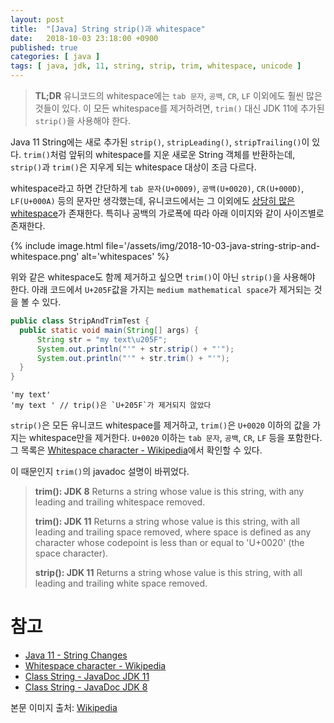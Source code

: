 ```yaml
---
layout: post
title:  "[Java] String strip()과 whitespace"
date:   2018-10-03 23:18:00 +0900
published: true
categories: [ java ]
tags: [ java, jdk, 11, string, strip, trim, whitespace, unicode ]
---
```


> **TL;DR**
> 유니코드의 whitespace에는 `tab 문자`, `공백`, `CR`, `LF` 이외에도 훨씬 많은 것들이 있다.
> 이 모든 whitespace를 제거하려면, `trim()` 대신 JDK 11에 추가된 `strip()`을 사용해야 한다.


Java 11 String에는 새로 추가된 `strip()`, `stripLeading()`, `stripTrailing()`이 있다. `trim()`처럼 앞뒤의 whitespace를 지운 새로운 String 객체를 반환하는데, `strip()`과 `trim()`은 지우게 되는 whitespace 대상이 조금 다르다.

whitespace라고 하면 간단하게 `tab 문자(U+0009)`, `공백(U+0020)`, `CR(U+000D)`, `LF(U+000A)` 등의 문자만 생각했는데, 유니코드에서는 그 이외에도 [상당히 많은 whitespace](https://en.wikipedia.org/wiki/Whitespace_character)가 존재한다. 특히나 공백의 가로폭에 따라 아래 이미지와 같이 사이즈별로 존재한다.

{% include image.html file='/assets/img/2018-10-03-java-string-strip-and-whitespace.png' alt='whitespaces' %}

위와 같은 whitespace도 함께 제거하고 싶으면 `trim()`이 아닌 `strip()`을 사용해야 한다. 아래 코드에서 `U+205F`값을 가지는 `medium mathematical space`가 제거되는 것을 볼 수 있다.

```java
public class StripAndTrimTest {
  public static void main(String[] args) {
      String str = "my text\u205F";
      System.out.println("'" + str.strip() + "'");
      System.out.println("'" + str.trim() + "'");
  }
}
```

```
'my text'
'my text ' // trip()은 `U+205F`가 제거되지 않았다
```

`strip()`은 모든 유니코드 whitespace를 제거하고, `trim()`은 `U+0020` 이하의 값을 가지는 whitespace만을 제거한다. `U+0020` 이하는 `tab 문자`, `공백`, `CR`, `LF` 등을 포함한다. 그 목록은 [Whitespace character - Wikipedia](https://en.wikipedia.org/wiki/Whitespace_character)에서 확인할 수 있다.

이 때문인지 `trim()`의 javadoc 설명이 바뀌었다.

> **trim(): JDK 8**
> Returns a string whose value is this string, with any leading and trailing whitespace removed.
>
> **trim(): JDK 11**
> Returns a string whose value is this string, with all leading and trailing space removed, where space is defined as any character whose codepoint is less than or equal to 'U+0020' (the space character).
>
> **strip(): JDK 11**
> Returns a string whose value is this string, with all leading and trailing white space removed.


# 참고

- [Java 11 - String Changes](https://www.logicbig.com/tutorials/core-java-tutorial/java-11-changes/string-changes.html)
- [Whitespace character - Wikipedia](https://en.wikipedia.org/wiki/Whitespace_character)
- [Class String - JavaDoc JDK 11](https://docs.oracle.com/en/java/javase/11/docs/api/java.base/java/lang/String.html)
- [Class String - JavaDoc JDK 8](https://docs.oracle.com/javase/8/docs/api/java/lang/String.html)


본문 이미지 출처: [Wikipedia](https://en.wikipedia.org/wiki/Whitespace_character)

